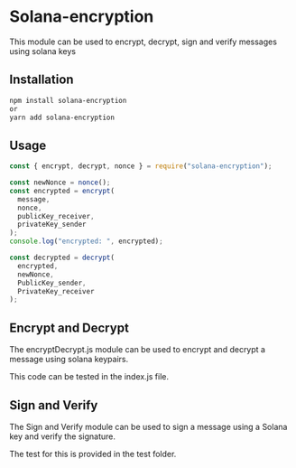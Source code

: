 # Solana-encryption

This module can be used to encrypt, decrypt, sign and verify messages using solana keys

## Installation

```bash
npm install solana-encryption
or
yarn add solana-encryption
```

## Usage

```js
const { encrypt, decrypt, nonce } = require("solana-encryption");

const newNonce = nonce();
const encrypted = encrypt(
  message,
  nonce,
  publicKey_receiver,
  privateKey_sender
);
console.log("encrypted: ", encrypted);

const decrypted = decrypt(
  encrypted,
  newNonce,
  PublicKey_sender,
  PrivateKey_receiver
);
```

## Encrypt and Decrypt

The encryptDecrypt.js module can be used to encrypt and decrypt a message using solana keypairs.

This code can be tested in the index.js file.

## Sign and Verify

The Sign and Verify module can be used to sign a message using a Solana key and verify the signature.

The test for this is provided in the test folder.
